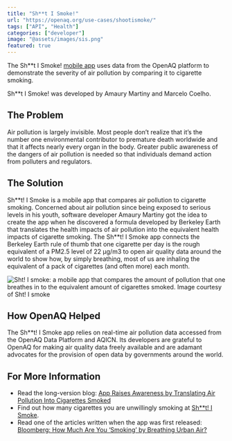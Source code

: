 ```yaml
---
title: "Sh**t I Smoke!"
url: "https://openaq.org/use-cases/shootismoke/"
tags: ["API", "Health"]
categories: ["developer"]
image: "@assets/images/sis.png"
featured: true
---
```


The Sh\*\*t I Smoke! [mobile app](https://shootismoke.app/) uses data from the OpenAQ platform to demonstrate the severity of air pollution by comparing it to cigarette smoking.

Sh\*\*t I Smoke! was developed by Amaury Martiny and Marcelo Coelho.

## The Problem

Air pollution is largely invisible. Most people don’t realize that it’s the number one environmental contributor to premature death worldwide and that it affects nearly every organ in the body. Greater public awareness of the dangers of air pollution is needed so that individuals demand action from polluters and regulators.

## The Solution

Sh\*\*t! I Smoke is a mobile app that compares air pollution to cigarette smoking. Concerned about air pollution since being exposed to serious levels in his youth, software developer Amaury Martiny got the idea to create the app when he discovered a formula developed by Berkeley Earth that translates the health impacts of air pollution into the equivalent health impacts of cigarette smoking. The Sh\*\*t! I Smoke app connects the Berkeley Earth rule of thumb that one cigarette per day is the rough equivalent of a PM2.5 level of 22 μg/m3 to open air quality data around the world to show how, by simply breathing, most of us are inhaling the equivalent of a pack of cigarettes (and often more) each month.

![Sh**t! I smoke: a mobile app that compares the amount of pollution that one breathes in to the equivalent amount of cigarettes smoked. Image courtesy of Sh**t! I smoke](@assets/images/shootismoke_cigarette.webp)

## How OpenAQ Helped

The Sh\*\*t! I Smoke app relies on real-time air pollution data accessed from the OpenAQ Data Platform and AQICN. Its developers are grateful to OpenAQ for making air quality data freely available and are adamant advocates for the provision of open data by governments around the world.

## For More Information

- Read the long-version blog: [App Raises Awareness by Translating Air Pollution Into Cigarettes Smoked](https://medium.com/@openaq/app-raises-awareness-by-translating-air-pollution-into-cigarettes-smoked-d08cfc66c3c)
- Find out how many cigarettes you are unwillingly smoking at [Sh\*\*t! I Smoke](https://shootismoke.app/).
- Read one of the articles written when the app was first released: [Bloomberg: How Much Are You ‘Smoking’ by Breathing Urban Air?](https://www.bloomberg.com/news/articles/2018-04-25/the-app-that-translates-air-pollution-into-cigarettes)
